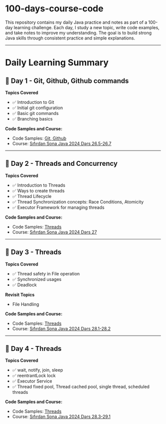 # 100-days-course-code
This repository contains my daily Java practice and notes as part of a 100-day learning challenge. Each day, I study a new topic, write code examples, and take notes to improve my understanding. The goal is to build strong Java skills through consistent practice and simple explanations.

---

# Daily Learning Summary

## 📅 Day 1 - Git, Github, Github commands
**Topics Covered**
- ✅ Introduction to Git
- ✅ Initial git configuration
- ✅ Basic git commands
- ✅ Branching basics

**Code Samples and Course:**
- Code Samples: [Git, Github](https://github.com/toghrulmammdl/100-days-course-code/tree/main/Day%201%20-%20Git%2C%20Github)<br>
- Course: [Sıfırdan Sona Java 2024 Dərs 26.5-26.7](https://www.udemy.com/course/sifirdan-sona-java-2024/learn/lecture/46623145)
---


## 📅 Day 2 - Threads and Concurrency
**Topics Covered**
- ✅ Introduction to Threads
- ✅ Ways to create threads
- ✅ Thread Lifecycle
- ✅ Thread Synchronization concepts: Race Conditions, Atomicity
- ✅ Executor Framework for managing threads

**Code Samples and Course:**
- Code Samples: [Threads](https://github.com/toghrulmammdl/100-days-course-code/tree/main/Day%202%20-%20Thread)<br>
- Course: [Sıfırdan Sona Java 2024 Dərs 27](https://www.udemy.com/course/sifirdan-sona-java-2024/learn/lecture/46623171)
---



## 📅 Day 3 - Threads
**Topics Covered**
- ✅ Thread safety in File operation
- ✅ Synchronized usages
- ✅ Deadlock

**Revisit Topics**
- File Handling

**Code Samples and Course:**
- Code Samples: [Threads](https://github.com/toghrulmammdl/100-days-course-code/tree/main/Day%203%20-%20Thread)<br>
- Course: [Sıfırdan Sona Java 2024 Dərs 28.1-28.2](https://www.udemy.com/course/sifirdan-sona-java-2024/learn/lecture/46623181)
---

## 📅 Day 4 - Threads
**Topics Covered**
- ✅ wait, notify, join, sleep
- ✅ reentrantLock lock
- ✅ Executor Service
- ✅ Thread fixed pool, Thread cached pool, single thread, scheduled threads

**Code Samples and Course:**
- Code Samples: [Threads](https://github.com/toghrulmammdl/100-days-course-code/tree/main/Day%204%20-%20Thread)<br>
- Course: [Sıfırdan Sona Java 2024 Dərs 28.3-29.1](https://www.udemy.com/course/sifirdan-sona-java-2024/learn/lecture/46623221)
